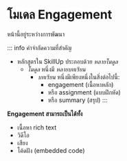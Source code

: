 # โมเดล Engagement

<Badge type="warning">หน้านี้อยู่ระหว่างการพัฒนา</Badge>

::: info คำจำกัดความที่สำคัญ

- หลักสูตรใน SkillUp ประกอบด้วย *หลายโมดูล*
    - *โมดูล* หนึ่งมี *หลายบทเรียน*
        - *บทเรียน* หนึ่งมีเพียงหนึ่งในสิ่งต่อไปนี้:
            - engagement (เนื้อหาหลัก)
            - หรือ assignment (แบบฝึกหัด)
            - หรือ summary (สรุป)
:::

**Engagement สามารถเป็นได้ทั้ง**

- เนื้อหา rich text
- วิดีโอ
- เสียง
- โค้ดฝัง (embedded code)

